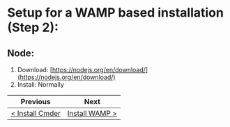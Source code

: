 # Setup for a WAMP based installation (Step 2):

## Node:
  1. Download: [https://nodejs.org/en/download/](https://nodejs.org/en/download/)
  2. Install: Normally

| Previous | Next |
| -------- | ---- |
| [< Install Cmder](wamp-1.md) | [Install WAMP >](wamp-3.md) |